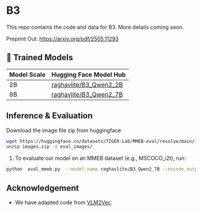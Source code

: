 # B3

This repo contains the code and data for B3. More details coming soon.

Preprint Out: https://arxiv.org/pdf/2505.11293

## 🧠 Trained Models

| Model Scale | Hugging Face Model Hub |
|-------------|-------------------------|
| 2B          | [raghavlite/B3_Qwen2_2B](https://huggingface.co/raghavlite/B3_Qwen2_2B) |
| 8B          | [raghavlite/B3_Qwen2_7B](https://huggingface.co/raghavlite/B3_Qwen2_7B) |


## Inference & Evaluation

Download the image file zip from huggingface
```bash
wget https://huggingface.co/datasets/TIGER-Lab/MMEB-eval/resolve/main/images.zip
unzip images.zip -d eval_images/
```

1. To evaluate our model on an MMEB dataset (e.g., MSCOCO_i2t), run:
```bash 
python  eval_mmeb.py  --model_name raghavlite/B3_Qwen2_7B --encode_output_path  ./MMEB-evaloutputs/B2_Qwen2_7B/  --pooling  eos  --normalize  True  --lora  --lora_r  8  --bf16  --dataset_name  TIGER-Lab/MMEB-eval  --subset_name  MSCOCO_i2t  --dataset_split  test  --per_device_eval_batch_size  4  --image_dir  eval_images/  --tgt_prefix_mod
```

## Acknowledgement
- We have adapted code from [VLM2Vec]([https://github.com/TIGER-AI-Lab/VLM2Vec]).
